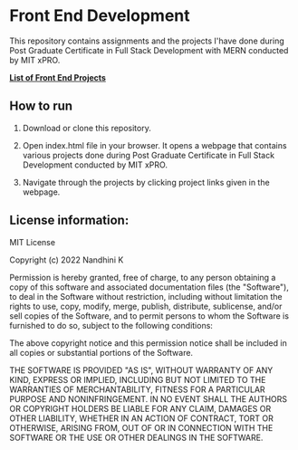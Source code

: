 # Front End Development

This repository contains assignments and the projects I'have done during Post Graduate Certificate in Full Stack Development with MERN conducted by MIT xPRO.

**[List of Front End Projects](https://nandhinikarvendhan.github.io/Front_End_Development/)**

## How to run

1. Download or clone this repository.

2. Open index.html file in your browser. It opens a webpage that contains various projects done during Post Graduate Certificate in Full Stack Development conducted by MIT xPRO.

3. Navigate through the projects by clicking project links given in the webpage.

## License information:

MIT License

Copyright (c) 2022 Nandhini K

Permission is hereby granted, free of charge, to any person obtaining a copy
of this software and associated documentation files (the "Software"), to deal
in the Software without restriction, including without limitation the rights
to use, copy, modify, merge, publish, distribute, sublicense, and/or sell
copies of the Software, and to permit persons to whom the Software is
furnished to do so, subject to the following conditions:

The above copyright notice and this permission notice shall be included in all
copies or substantial portions of the Software.

THE SOFTWARE IS PROVIDED "AS IS", WITHOUT WARRANTY OF ANY KIND, EXPRESS OR
IMPLIED, INCLUDING BUT NOT LIMITED TO THE WARRANTIES OF MERCHANTABILITY,
FITNESS FOR A PARTICULAR PURPOSE AND NONINFRINGEMENT. IN NO EVENT SHALL THE
AUTHORS OR COPYRIGHT HOLDERS BE LIABLE FOR ANY CLAIM, DAMAGES OR OTHER
LIABILITY, WHETHER IN AN ACTION OF CONTRACT, TORT OR OTHERWISE, ARISING FROM,
OUT OF OR IN CONNECTION WITH THE SOFTWARE OR THE USE OR OTHER DEALINGS IN THE
SOFTWARE.

